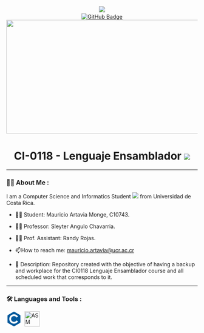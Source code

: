 <div id="header" align="center">
  <img src="https://media.giphy.com/media/M9gbBd9nbDrOTu1Mqx/giphy.gif" width="100"/>
</div>

<div id="badges" align="center">
  <a href="https://github.com/C10743-ArtaviaM">
    <img src="https://img.shields.io/badge/GitHub-000000?style=for-the-badge&logo=github&logoColor=white" alt="GitHub Badge"/>
  </a>
</div>

<div align="center">
  <img src="https://media.giphy.com/media/dWesBcTLavkZuG35MI/giphy.gif" width="600" height="300"/>
</div>

<div align="center">
  <h1>
    CI-0118 - Lenguaje Ensamblador
    <img src="https://media.giphy.com/media/hvRJCLFzcasrR4ia7z/giphy.gif" width="30px"/>
  </h1>
</div>

---

### :man_technologist: About Me :

I am a Computer Science and Informatics Student <img src="https://media.giphy.com/media/WUlplcMpOCEmTGBtBW/giphy.gif" width="30"> from Universidad de Costa Rica.

- :man_technologist: Student: Mauricio Artavia Monge, C10743.

- 👨‍🏫 Professor: Sleyter Angulo Chavarria.

- :man_technologist: Prof. Assistant: Randy Rojas.

- :mailbox:How to reach me: mauricio.artavia@ucr.ac.cr

- :bookmark_tabs: Description: Repository created with the objective of having a backup and workplace for the CI0118 Lenguaje Ensamblador course and all scheduled work that corresponds to it.

---

### :hammer_and_wrench: Languages and Tools :

<div>
  <img src="https://github.com/devicons/devicon/blob/master/icons/c/c-plain.svg" title="C" alt="C" width="40" height="40"/>&nbsp;
  <img src="https://github.com/C10743-ArtaviaM/ci0118_25a_c10743/blob/main/resources/icons/ASM.svg" title="ASM" **alt="ASM" width="40" height="40"/>
</div>
